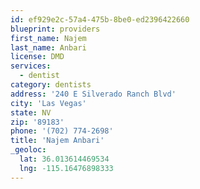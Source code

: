 ```yaml
---
id: ef929e2c-57a4-475b-8be0-ed2396422660
blueprint: providers
first_name: Najem
last_name: Anbari
license: DMD
services:
  - dentist
category: dentists
address: '240 E Silverado Ranch Blvd'
city: 'Las Vegas'
state: NV
zip: '89183'
phone: '(702) 774-2698'
title: 'Najem Anbari'
_geoloc:
  lat: 36.013614469534
  lng: -115.16476898333
---
```

